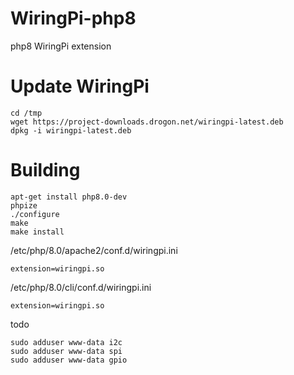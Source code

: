 WiringPi-php8
========
php8 WiringPi extension

Update WiringPi
========
```
cd /tmp
wget https://project-downloads.drogon.net/wiringpi-latest.deb
dpkg -i wiringpi-latest.deb
```

Building
========
```
apt-get install php8.0-dev
phpize
./configure
make
make install
```
/etc/php/8.0/apache2/conf.d/wiringpi.ini
```
extension=wiringpi.so
```
/etc/php/8.0/cli/conf.d/wiringpi.ini
```
extension=wiringpi.so
```

todo
```
sudo adduser www-data i2c
sudo adduser www-data spi
sudo adduser www-data gpio
```
